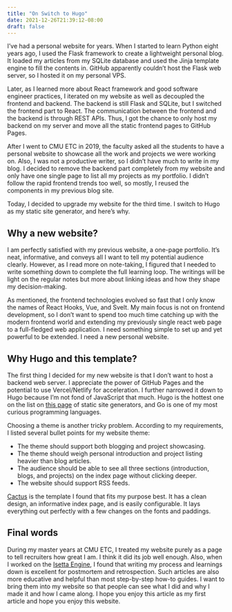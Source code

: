 ```yaml
---
title: "On Switch to Hugo"
date: 2021-12-26T21:39:12-08:00
draft: false
---
```


I’ve had a personal website for years. When I started to learn Python eight years ago, I used the Flask framework to create a lightweight personal blog. It loaded my articles from my SQLite database and used the Jinja template engine to fill the contents in. GitHub apparently couldn’t host the Flask web server, so I hosted it on my personal VPS.

Later, as I learned more about React framework and good software engineer practices, I iterated on my website as well as decoupled the frontend and backend. The backend is still Flask and SQLite, but I switched the frontend part to React. The communication between the frontend and the backend is through REST APIs. Thus, I got the chance to only host my backend on my server and move all the static frontend pages to GitHub Pages.

After I went to CMU ETC in 2019, the faculty asked all the students to have a personal website to showcase all the work and projects we were working on. Also, I was not a productive writer, so I didn’t have much to write in my blog. I decided to remove the backend part completely from my website and only have one single page to list all my projects as my portfolio. I didn’t follow the rapid frontend trends too well, so mostly, I reused the components in my previous blog site.

Today, I decided to upgrade my website for the third time. I switch to Hugo as my static site generator, and here’s why.

## Why a new website?

I am perfectly satisfied with my previous website, a one-page portfolio. It’s neat, informative, and conveys all I want to tell my potential audience clearly. However, as I read more on note-taking, I figured that I needed to write something down to complete the full learning loop. The writings will be light on the regular notes but more about linking ideas and how they shape my decision-making.

As mentioned, the frontend technologies evolved so fast that I only know the names of React Hooks, Vue, and Svelt. My main focus is not on frontend development, so I don’t want to spend too much time catching up with the modern frontend world and extending my previously single react web page to a full-fledged web application. I need something simple to set up and yet powerful to be extended. I need a new personal website.

## Why Hugo and this template?

The first thing I decided for my new website is that I don’t want to host a backend web server. I appreciate the power of GitHub Pages and the potential to use Vercel/Netlify for acceleration. I further narrowed it down to Hugo because I’m not fond of JavaScript that much. Hugo is the hottest one on the list on [this page](https://jamstack.org/generators/) of static site generators, and Go is one of my most curious programming languages.

Choosing a theme is another tricky problem. According to my requirements, I listed several bullet points for my website theme:
- The theme should support both blogging and project showcasing.
- The theme should weigh personal introduction and project listing heavier than blog articles.
- The audience should be able to see all three sections (introduction, blogs, and projects) on the index page without clicking deeper.
- The website should support RSS feeds.

[Cactus](https://themes.gohugo.io/themes/hugo-theme-cactus/) is the template I found that fits my purpose best. It has a clean design, an informative index page, and is easily configurable. It lays everything out perfectly with a few changes on the fonts and paddings.

## Final words

During my master years at CMU ETC, I treated my website purely as a page to tell recruiters how great I am. I think it did its job well enough. Also, when I worked on the [Isetta Engine](https://isetta.io), I found that writing my process and learnings down is excellent for postmortem and retrospection. Such articles are also more educative and helpful than most step-by-step how-to guides. I want to bring them into my website so that people can see what I did and why I made it and how I came along. I hope you enjoy this article as my first article and hope you enjoy this website.